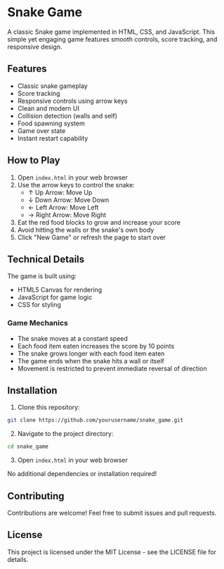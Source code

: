 # Snake Game

A classic Snake game implemented in HTML, CSS, and JavaScript. This simple yet engaging game features smooth controls, score tracking, and responsive design.

## Features

- Classic snake gameplay
- Score tracking
- Responsive controls using arrow keys
- Clean and modern UI
- Collision detection (walls and self)
- Food spawning system
- Game over state
- Instant restart capability

## How to Play

1. Open `index.html` in your web browser
2. Use the arrow keys to control the snake:
   - ↑ Up Arrow: Move Up
   - ↓ Down Arrow: Move Down
   - ← Left Arrow: Move Left
   - → Right Arrow: Move Right
3. Eat the red food blocks to grow and increase your score
4. Avoid hitting the walls or the snake's own body
5. Click "New Game" or refresh the page to start over

## Technical Details

The game is built using:
- HTML5 Canvas for rendering
- JavaScript for game logic
- CSS for styling

### Game Mechanics

- The snake moves at a constant speed
- Each food item eaten increases the score by 10 points
- The snake grows longer with each food item eaten
- The game ends when the snake hits a wall or itself
- Movement is restricted to prevent immediate reversal of direction

## Installation

1. Clone this repository:
```bash
git clone https://github.com/yourusername/snake_game.git
```

2. Navigate to the project directory:
```bash
cd snake_game
```

3. Open `index.html` in your web browser

No additional dependencies or installation required!

## Contributing

Contributions are welcome! Feel free to submit issues and pull requests.

## License

This project is licensed under the MIT License - see the LICENSE file for details.